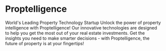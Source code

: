 # Proptelligence

World's Leading Property Technology Startup
Unlock the power of property intelligence with Proptelligence! Our innovative technologies are designed to help you get the most out of your real estate investments. Get the insights you need to make smarter decisions - with Proptelligence, the future of property is at your fingertips!
